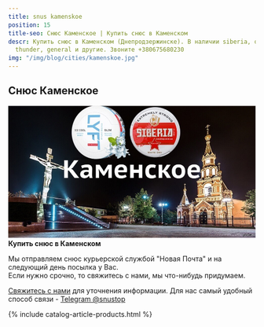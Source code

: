 ```yaml
---
title: snus kamenskoe
position: 15
title-seo: Снюс Каменское | Купить снюс в Каменском
descr: Купить снюс в Каменском (Днепродзержинске). В наличии siberia, odens, lyft,
  thunder, general и другие. Звоните +380675680230
img: "/img/blog/cities/kamenskoe.jpg"
---
```


<section class="mb-4">
	<h1>Снюс Каменское</h1>
	<div class="row">
		<div class="col-md-7">
			<img class="img-fluid" src="/img/blog/cities/kamenskoe.jpg" alt="снюс в Каменском">
		</div>
		<div class="col-md-5">
			<strong>Купить снюс в Каменском</strong>
			<p>Мы отправляем снюс курьерской службой "Новая Почта" и на следующий день посылка у Вас. <br>Если нужно срочно, то свяжитесь с нами, мы что-нибудь придумаем.</p>
			<p><a href="#contactModal" data-toggle="modal" data-target="#contactModal">Свяжитесь с нами</a> для уточнения информации. Для нас самый удобный способ связи - <a href="//t.me/snustop" target="_blank" title="Telegram"><i class="icon-telegram"></i>Telegram @snustop</a></p>
		</div>
	</div>
</section>

{% include catalog-article-products.html %}